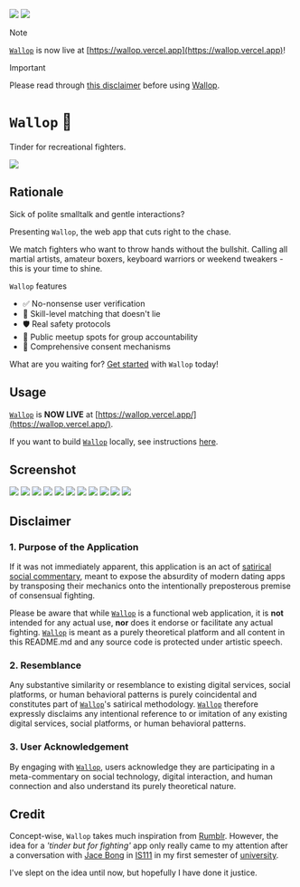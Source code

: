 [![](https://img.shields.io/badge/wallop_1.0.0-build_up-dark_green)](https://github.com/gongahkia/imaya/releases/tag/1.0.0) 
[![](https://img.shields.io/badge/wallop_2.0.0-deployment_up-green)](https://github.com/gongahkia/imaya/releases/tag/2.0.0) 

> [!NOTE]  
> [`Wallop`](https://github.com/gongahkia/wallop) is now live at [https://wallop.vercel.app](https://wallop.vercel.app)!
  
> [!IMPORTANT]  
> Please read through [this disclaimer](#disclaimer) before using [Wallop](https://github.com/gongahkia/wallop).

# `Wallop` 🥊

Tinder for recreational fighters.

![](./asset/logo/careful.gif)

## Rationale

Sick of polite smalltalk and gentle interactions? 

Presenting `Wallop`, the web app that cuts right to the chase. 
  
We match fighters who want to throw hands without the bullshit. Calling all martial artists, amateur boxers, keyboard warriors or weekend tweakers - this is your time to shine.

`Wallop` features

* ✅ No-nonsense user verification
* 🥋 Skill-level matching that doesn't lie
* 🛡️ Real safety protocols
* 📍 Public meetup spots for group accountability
* 🤝 Comprehensive consent mechanisms

What are you waiting for? [Get started](#usage) with `Wallop` today!

## Usage

[`Wallop`](https://github.com/gongahkia/wallop) is **NOW LIVE** at [https://wallop.vercel.app/](https://wallop.vercel.app/).

If you want to build [`Wallop`](https://github.com/gongahkia/wallop) locally, see instructions [here](./src/README.md).

## Screenshot

![](./asset/reference/wallop-v2/screenshot-1.png)
![](./asset/reference/wallop-v2/screenshot-3.png)
![](./asset/reference/wallop-v2/screenshot-4.png)
![](./asset/reference/wallop-v2/screenshot-5.png)
![](./asset/reference/wallop-v2/screenshot-6.png)
![](./asset/reference/wallop-v2/screenshot-7.png)
![](./asset/reference/wallop-v2/screenshot-8.png)
![](./asset/reference/wallop-v2/screenshot-9.png)
![](./asset/reference/wallop-v2/screenshot-2.png)
![](./asset/reference/wallop-v2/screenshot-10.png)
![](./asset/reference/wallop-v2/screenshot-11.png)

## Disclaimer

### 1. Purpose of the Application

If it was not immediately apparent, this application is an act of [satirical](https://dictionary.cambridge.org/dictionary/english/satirical) [social commentary](https://dictionary.cambridge.org/dictionary/english/social-commentary), meant to expose the absurdity of modern dating apps by transposing their mechanics onto the intentionally preposterous premise of consensual fighting.  
  
Please be aware that while [`Wallop`](https://github.com/gongahkia/wallop) is a functional web application, it is **not** intended for any actual use, **nor** does it endorse or facilitate any actual fighting. [`Wallop`](https://github.com/gongahkia/wallop) is meant as a purely theoretical platform and all content in this README.md and any source code is protected under artistic speech.

### 2. Resemblance

Any substantive similarity or resemblance to existing digital services, social platforms, or human behavioral patterns is purely coincidental and constitutes part of [`Wallop`](https://github.com/gongahkia/wallop)'s satirical methodology. [`Wallop`](https://github.com/gongahkia/wallop) therefore expressly disclaims any intentional reference to or imitation of any existing digital services, social platforms, or human behavioral patterns. 

### 3. User Acknowledgement

By engaging with [`Wallop`](https://github.com/gongahkia/wallop), users acknowledge they are participating in a meta-commentary on social technology, digital interaction, and human connection and also understand its purely theoretical nature.

## Credit

Concept-wise, `Wallop` takes much inspiration from [Rumblr](https://rumblr.webflow.io/). However, the idea for a *'tinder but for fighting'* app only really came to my attention after a conversation with [Jace Bong](https://www.linkedin.com/in/jace-bong-%F0%9F%91%BE-42b3841b1/?originalSubdomain=sg) in [IS111](https://www.reddit.com/r/SMU_Singapore/comments/14bouko/smu_is_tough_modules_and_is111/?rdt=39799) in my first semester of [university](https://www.smu.edu.sg/).

I've slept on the idea until now, but hopefully I have done it justice.
